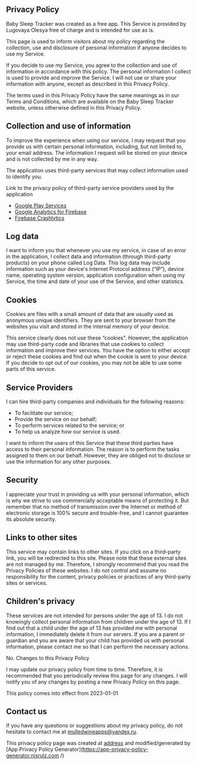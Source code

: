 ## Privacy Policy
Baby Sleep Tracker was created as a free app. This Service is provided by Lugovaya Olesya free of charge and is intended for use as is.

This page is used to inform visitors about my policy regarding the collection, use and disclosure of personal information if anyone decides to use my Service.

If you decide to use my Service, you agree to the collection and use of information in accordance with this policy. The personal information I collect is used to provide and improve the Service. I will not use or share your information with anyone, except as described in this Privacy Policy.

The terms used in this Privacy Policy have the same meanings as in our Terms and Conditions, which are available on the Baby Sleep Tracker website, unless otherwise defined in this Privacy Policy.

## Collection and use of information

To improve the experience when using our service, I may request that you provide us with certain personal information, including, but not limited to, your email address. The information I request will be stored on your device and is not collected by me in any way.

The application uses third-party services that may collect information used to identify you.

Link to the privacy policy of third-party service providers used by the application

*   [Google Play Services](https://www.google.com/policies/privacy/)
*   [Google Analytics for Firebase](https://firebase.google.com/policies/analytics)
*   [Firebase Crashlytics](https://firebase.google.com/support/privacy/)					   

## Log data

I want to inform you that whenever you use my service, in case of an error in the application, I collect data and information (through third-party products) on your phone called Log Data. This log data may include information such as your device's Internet Protocol address (“IP”), device name, operating system version, application configuration when using my Service, the time and date of your use of the Service, and other statistics.

## Cookies

Cookies are files with a small amount of data that are usually used as anonymous unique identifiers. They are sent to your browser from the websites you visit and stored in the internal memory of your device.

This service clearly does not use these “cookies". However, the application may use third-party code and libraries that use cookies to collect information and improve their services. You have the option to either accept or reject these cookies and find out when the cookie is sent to your device. If you decide to opt out of our cookies, you may not be able to use some parts of this service.

## Service Providers

I can hire third-party companies and individuals for the following reasons:

* To facilitate our service;
* Provide the service on our behalf;
* To perform services related to the service; or
* To help us analyze how our service is used.

I want to inform the users of this Service that these third parties have access to their personal information. The reason is to perform the tasks assigned to them on our behalf. However, they are obliged not to disclose or use the information for any other purposes.

## Security

I appreciate your trust in providing us with your personal information, which is why we strive to use commercially acceptable means of protecting it. But remember that no method of transmission over the Internet or method of electronic storage is 100% secure and trouble-free, and I cannot guarantee its absolute security.

## Links to other sites

This service may contain links to other sites. If you click on a third-party link, you will be redirected to this site. Please note that these external sites are not managed by me. Therefore, I strongly recommend that you read the Privacy Policies of these websites. I do not control and assume no responsibility for the content, privacy policies or practices of any third-party sites or services.

## Children's privacy

These services are not intended for persons under the age of 13. I do not knowingly collect personal information from children under the age of 13. If I find out that a child under the age of 13 has provided me with personal information, I immediately delete it from our servers. If you are a parent or guardian and you are aware that your child has provided us with personal information, please contact me so that I can perform the necessary actions.

 No. Changes to this Privacy Policy

I may update our privacy policy from time to time. Therefore, it is recommended that you periodically review this page for any changes. I will notify you of any changes by posting a new Privacy Policy on this page.

This policy comes into effect from 2023-01-01

## Contact us

If you have any questions or suggestions about my privacy policy, do not hesitate to contact me at mulledwineapps@yandex.ru.

This privacy policy page was created at [address](https://github.com/Th1ngshappen/share/blob/main/babysleeptracker_privacy.md ) and modified/generated by [App Privacy Policy Generator](https://app-privacy-policy-generator.nisrulz.com /)
